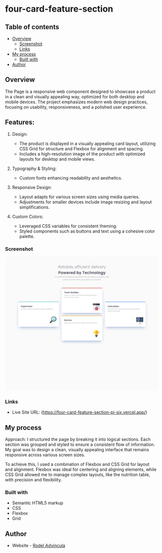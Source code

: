 # four-card-feature-section

## Table of contents

- [Overview](#overview)
  - [Screenshot](#screenshot)
  - [Links](#links)
- [My process](#my-process)
  - [Built with](#built-with)
- [Author](#author)

## Overview

The Page is a responsive web component designed to showcase a product in a clean and visually appealing way, optimized for both desktop and mobile devices. The project emphasizes modern web design practices, focusing on usability, responsiveness, and a polished user experience.

## Features:

1. Design:

   - The product is displayed in a visually appealing card layout, utilizing CSS Grid for structure and Flexbox for alignment and spacing.
   - Includes a high-resolution image of the product with optimized layouts for desktop and mobile views.

2. Typography & Styling:

   - Custom fonts enhancing readability and aesthetics.

3. Responsive Design:

   - Layout adapts for various screen sizes using media queries.
   - Adjustments for smaller devices include image resizing and layout simplifications.

4. Custom Colors:

   - Leveraged CSS variables for consistent theming.
   - Styled components such as buttons and text using a cohesive color palette.

### Screenshot

![](./images/finished-design.png)

### Links

- Live Site URL: (https://four-card-feature-section-pi-six.vercel.app/)

## My process

Approach:
I structured the page by breaking it into logical sections. Each section was grouped and styled to ensure a consistent flow of information. My goal was to design a clean, visually appealing interface that remains responsive across various screen sizes.

To achieve this, I used a combination of Flexbox and CSS Grid for layout and alignment. Flexbox was ideal for centering and aligning elements, while CSS Grid allowed me to manage complex layouts, like the nutrition table, with precision and flexibility.

### Built with

- Semantic HTML5 markup
- CSS
- Flexbox
- Grid

## Author

- Website - [Rodel Advincula](https://four-card-feature-section-pi-six.vercel.app/)

